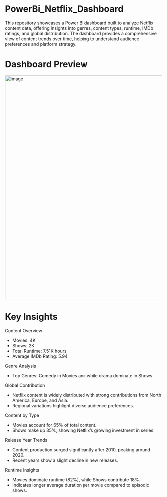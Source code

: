 # PowerBi_Netflix_Dashboard
This repository showcases a Power BI dashboard built to analyze Netflix content data, offering insights into genres, content types, runtime, IMDb ratings, and global distribution. The dashboard provides a comprehensive view of content trends over time, helping to understand audience preferences and platform strategy.

# Dashboard Preview
<img width="1276" height="716" alt="image" src="https://github.com/user-attachments/assets/10f7e9f1-5972-4906-800a-6d2089b4322d" />

# Key Insights
Content Overview
- Movies: 4K
- Shows: 2K
- Total Runtime: 7.51K hours
- Average IMDb Rating: 5.94

Genre Analysis
- Top Genres: Comedy in Movies and while drama dominate in Shows.

Global Contribution
- Netflix content is widely distributed with strong contributions from North America, Europe, and Asia.
- Regional variations highlight diverse audience preferences.

Content by Type
- Movies account for 65% of total content.
- Shows make up 35%, showing Netflix’s growing investment in series.

Release Year Trends
- Content production surged significantly after 2010, peaking around 2020.
- Recent years show a slight decline in new releases.

Runtime Insights
- Movies dominate runtime (82%), while Shows contribute 18%.
- Indicates longer average duration per movie compared to episodic shows.
